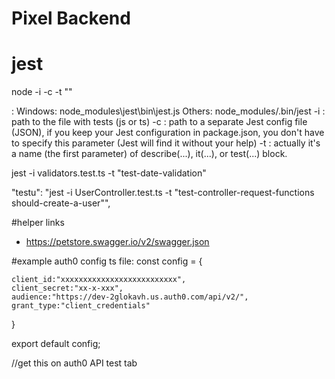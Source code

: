 # Pixel Backend

# jest

node <path-to-jest> -i <your-test-file> -c <jest-config> -t "<test-block-name>"

<path-to-jest>:
Windows: node_modules\jest\bin\jest.js
Others: node_modules/.bin/jest
-i <you-test-file>: path to the file with tests (js or ts)
-c <jest-config>: path to a separate Jest config file (JSON), if you keep your Jest configuration in package.json, you don't have to specify this parameter (Jest will find it without your help)
-t <the-name-of-test-block>: actually it's a name (the first parameter) of describe(...), it(...), or test(...) block.

jest -i validators.test.ts -t "test-date-validation"

"testu": "jest -i UserController.test.ts -t \"test-controller-request-functions should-create-a-user\"",

#helper links

- https://petstore.swagger.io/v2/swagger.json

#example auth0 config ts file:
const config = {

    client_id:"xxxxxxxxxxxxxxxxxxxxxxxxxx",
    client_secret:"xx-x-xxx",
    audience:"https://dev-2glokavh.us.auth0.com/api/v2/",
    grant_type:"client_credentials"

}

export default config;

//get this on auth0 API test tab

